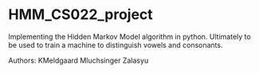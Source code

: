 # HMM_CS022_project
Implementing the Hidden Markov Model algorithm in python. Ultimately to be used to train a machine to distinguish vowels and consonants.

Authors:
KMeldgaard
Mluchsinger
Zalasyu
